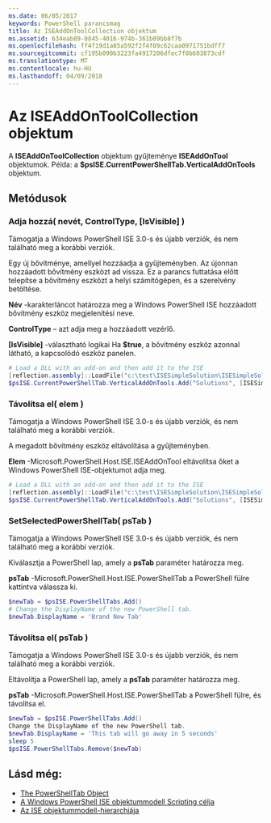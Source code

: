 ```yaml
---
ms.date: 06/05/2017
keywords: PowerShell parancsmag
title: Az ISEAddOnToolCollection objektum
ms.assetid: 634eab89-0845-4016-974b-361b09bb8f7b
ms.openlocfilehash: ff4f19d1a85a592f2f4f09c62caa0971751bdff7
ms.sourcegitcommit: cf195b090b3223fa4917206dfec7f0b603873cdf
ms.translationtype: MT
ms.contentlocale: hu-HU
ms.lasthandoff: 04/09/2018
---
```

# <a name="the-iseaddontoolcollection-object"></a>Az ISEAddOnToolCollection objektum

A **ISEAddOnToolCollection** objektum gyűjteménye **ISEAddOnTool** objektumok. Példa: a **$psISE.CurrentPowerShellTab.VerticalAddOnTools** objektum.

## <a name="methods"></a>Metódusok

### <a name="add-name-controltype-isvisible-"></a>Adja hozzá\( nevét, ControlType, \[IsVisible\] \)

Támogatja a Windows PowerShell ISE 3.0-s és újabb verziók, és nem található meg a korábbi verziók.

Egy új bővítménye, amellyel hozzáadja a gyűjteményben. Az újonnan hozzáadott bővítmény eszközt ad vissza. Ez a parancs futtatása előtt telepítse a bővítmény eszközt a helyi számítógépen, és a szerelvény betöltése.

**Név** -karakterláncot határozza meg a Windows PowerShell ISE hozzáadott bővítmény eszköz megjelenítési neve.

**ControlType** – azt adja meg a hozzáadott vezérlő.

**\[IsVisible\]**  -választható logikai Ha **$true**, a bővítmény eszköz azonnal látható, a kapcsolódó eszköz panelen.

```powershell
# Load a DLL with an add-on and then add it to the ISE
[reflection.assembly]::LoadFile("c:\test\ISESimpleSolution\ISESimpleSolution.dll")
$psISE.CurrentPowerShellTab.VerticalAddOnTools.Add("Solutions", [ISESimpleSolution.Solution], $true)
```

### <a name="remove-item-"></a>Távolítsa el\( elem \)

Támogatja a Windows PowerShell ISE 3.0-s és újabb verziók, és nem található meg a korábbi verziók.

A megadott bővítmény eszköz eltávolítása a gyűjteményben.

**Elem** -Microsoft.PowerShell.Host.ISE.ISEAddOnTool eltávolítsa őket a Windows PowerShell ISE-objektumot adja meg.

```powershell
# Load a DLL with an add-on and then add it to the ISE
[reflection.assembly]::LoadFile("c:\test\ISESimpleSolution\ISESimpleSolution.dll")
$psISE.CurrentPowerShellTab.VerticalAddOnTools.Add("Solutions", [ISESimpleSolution.Solution], $true)
```

### <a name="setselectedpowershelltab-pstab-"></a>SetSelectedPowerShellTab\( psTab \)

Támogatja a Windows PowerShell ISE 3.0-s és újabb verziók, és nem található meg a korábbi verziók.

Kiválasztja a PowerShell lap, amely a **psTab** paraméter határozza meg.

**psTab** -Microsoft.PowerShell.Host.ISE.PowerShellTab a PowerShell fülre kattintva válassza ki.

```powershell
$newTab = $psISE.PowerShellTabs.Add()
# Change the DisplayName of the new PowerShell tab.
$newTab.DisplayName = 'Brand New Tab'
```

### <a name="remove-pstab-"></a>Távolítsa el\( psTab \)

Támogatja a Windows PowerShell ISE 3.0-s és újabb verziók, és nem található meg a korábbi verziók.

Eltávolítja a PowerShell lap, amely a **psTab** paraméter határozza meg.

**psTab** -Microsoft.PowerShell.Host.ISE.PowerShellTab a PowerShell fülre, és távolítsa el.

```powershell
$newTab = $psISE.PowerShellTabs.Add()
Change the DisplayName of the new PowerShell tab.
$newTab.DisplayName = 'This tab will go away in 5 seconds'
sleep 5
$psISE.PowerShellTabs.Remove($newTab)
```

## <a name="see-also"></a>Lásd még:

- [The PowerShellTab Object](The-PowerShellTab-Object.md)
- [A Windows PowerShell ISE objektummodell Scripting célja](Purpose-of-the-Windows-PowerShell-ISE-Scripting-Object-Model.md)
- [Az ISE objektummodell-hierarchiája](The-ISE-Object-Model-Hierarchy.md)